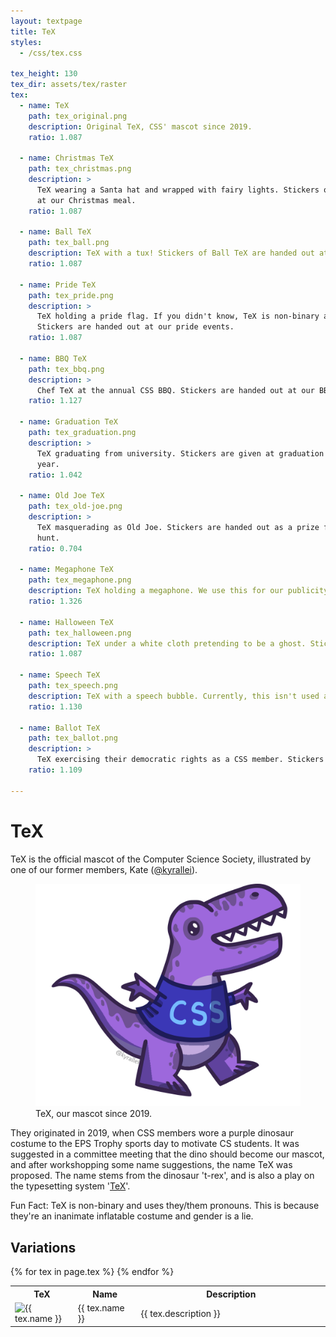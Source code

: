 ```yaml
---
layout: textpage
title: TeX
styles:
  - /css/tex.css

tex_height: 130
tex_dir: assets/tex/raster
tex:
  - name: TeX
    path: tex_original.png
    description: Original TeX, CSS' mascot since 2019.
    ratio: 1.087

  - name: Christmas TeX
    path: tex_christmas.png
    description: >
      TeX wearing a Santa hat and wrapped with fairy lights. Stickers of Christmas TeX are handed out 
      at our Christmas meal.
    ratio: 1.087

  - name: Ball TeX
    path: tex_ball.png
    description: TeX with a tux! Stickers of Ball TeX are handed out at the CSS Ball.
    ratio: 1.087

  - name: Pride TeX
    path: tex_pride.png
    description: >
      TeX holding a pride flag. If you didn't know, TeX is non-binary and uses they/them pronouns. 
      Stickers are handed out at our pride events.
    ratio: 1.087

  - name: BBQ TeX
    path: tex_bbq.png
    description: >
      Chef TeX at the annual CSS BBQ. Stickers are handed out at our BBQ events.
    ratio: 1.127   
    
  - name: Graduation TeX
    path: tex_graduation.png
    description: > 
      TeX graduating from university. Stickers are given at graduation to those graduating each 
      year.
    ratio: 1.042

  - name: Old Joe TeX
    path: tex_old-joe.png
    description: > 
      TeX masquerading as Old Joe. Stickers are handed out as a prize for completing the scavenger 
      hunt.
    ratio: 0.704

  - name: Megaphone TeX
    path: tex_megaphone.png
    description: TeX holding a megaphone. We use this for our publicity.
    ratio: 1.326

  - name: Halloween TeX
    path: tex_halloween.png
    description: TeX under a white cloth pretending to be a ghost. Stickers are handed out at our Halloween quiz.
    ratio: 1.087

  - name: Speech TeX
    path: tex_speech.png
    description: TeX with a speech bubble. Currently, this isn't used anywhere.
    ratio: 1.130

  - name: Ballot TeX
    path: tex_ballot.png
    description: >
      TeX exercising their democratic rights as a CSS member. Stickers are handed out at our elections.
    ratio: 1.109

---
```


# TeX

TeX is the official mascot of the Computer Science Society, illustrated by one of our former members, 
Kate ([@kyrallei](https://www.instagram.com/kyrallei/)).

<figure>
  <img src="/assets/tex/raster/tex_original.png" alt="TeX">
  <figcaption>TeX, our mascot since 2019.</figcaption>
</figure>

They originated in 2019, when CSS members wore a purple dinosaur costume to the EPS Trophy sports day 
to motivate CS students. It was suggested in a committee meeting that the dino should become our mascot, 
and after workshopping some name suggestions, the name TeX was proposed. The name stems from the dinosaur 
't-rex', and is also a play on the typesetting system '[TeX](https://en.wikipedia.org/wiki/TeX)'.

Fun Fact: TeX is non-binary and uses they/them pronouns. This is because they're an inanimate inflatable costume 
and gender is a lie.

## Variations

<table>
  <colgroup>
      <col span="1" style="width: 20%;">
      <col span="1" style="width: 20%;">
      <col span="1" style="width: 60%;">
  </colgroup>
  <tbody>
    <tr>
      <th>TeX</th>
      <th>Name</th>
      <th>Description</th>
    </tr>
  {% for tex in page.tex %}
    <tr>
      <td><img src="/{{ page.tex_dir }}/{{ tex.path }}" alt="{{ tex.name }}" width="{{ page.tex_height | times: tex.ratio }}" height="{{ page.tex_height }}" /></td>
      <td>{{ tex.name }}</td>
      <td>{{ tex.description }}</td>
    </tr>
  {% endfor %}
  </tbody>
</table>
